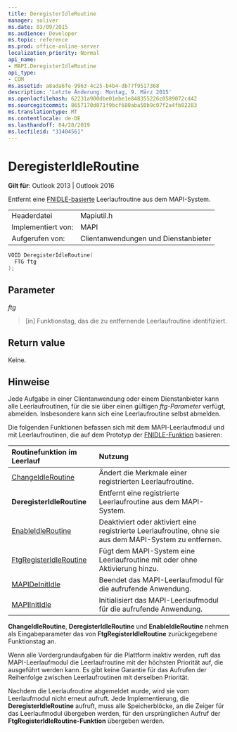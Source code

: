 ```yaml
---
title: DeregisterIdleRoutine
manager: soliver
ms.date: 03/09/2015
ms.audience: Developer
ms.topic: reference
ms.prod: office-online-server
localization_priority: Normal
api_name:
- MAPI.DeregisterIdleRoutine
api_type:
- COM
ms.assetid: a8ada6fe-9963-4c25-b4b4-db77f9517368
description: 'Letzte Änderung: Montag, 9. März 2015'
ms.openlocfilehash: 62231a900dbe01ebe1e848355226c0589072cd42
ms.sourcegitcommit: 8657170d071f9bcf680aba50b9c07f2a4fb82283
ms.translationtype: MT
ms.contentlocale: de-DE
ms.lasthandoff: 04/28/2019
ms.locfileid: "33404561"
---
```

# <a name="deregisteridleroutine"></a>DeregisterIdleRoutine

  
  
**Gilt für**: Outlook 2013 | Outlook 2016 
  
Entfernt eine [FNIDLE-basierte](fnidle.md) Leerlaufroutine aus dem MAPI-System. 
  
|||
|:-----|:-----|
|Headerdatei  <br/> |Mapiutil.h  <br/> |
|Implementiert von:  <br/> |MAPI  <br/> |
|Aufgerufen von:  <br/> |Clientanwendungen und Dienstanbieter  <br/> |
   
```cpp
VOID DeregisterIdleRoutine(
  FTG ftg
);
```

## <a name="parameters"></a>Parameter

 _ftg_
  
> [in] Funktionstag, das die zu entfernende Leerlaufroutine identifiziert.
    
## <a name="return-value"></a>Return value

Keine.
  
## <a name="remarks"></a>Hinweise

Jede Aufgabe in einer Clientanwendung oder einem Dienstanbieter kann alle Leerlaufroutinen, für die sie über einen gültigen  _ftg-Parameter_ verfügt, abmelden. Insbesondere kann sich eine Leerlaufroutine selbst abmelden. 
  
Die folgenden Funktionen befassen sich mit dem MAPI-Leerlaufmodul und mit Leerlaufroutinen, die auf dem Prototyp der [FNIDLE-Funktion](fnidle.md) basieren: 
  
|**Routinefunktion im Leerlauf**|**Nutzung**|
|:-----|:-----|
|[ChangeIdleRoutine](changeidleroutine.md) <br/> |Ändert die Merkmale einer registrierten Leerlaufroutine.  <br/> |
|**DeregisterIdleRoutine** <br/> |Entfernt eine registrierte Leerlaufroutine aus dem MAPI-System.  <br/> |
|[EnableIdleRoutine](enableidleroutine.md) <br/> |Deaktiviert oder aktiviert eine registrierte Leerlaufroutine, ohne sie aus dem MAPI-System zu entfernen.  <br/> |
|[FtgRegisterIdleRoutine](ftgregisteridleroutine.md) <br/> |Fügt dem MAPI-System eine Leerlaufroutine mit oder ohne Aktivierung hinzu.  <br/> |
|[MAPIDeInitIdle](mapideinitidle.md) <br/> |Beendet das MAPI-Leerlaufmodul für die aufrufende Anwendung.  <br/> |
|[MAPIInitIdle](mapiinitidle.md) <br/> |Initialisiert das MAPI-Leerlaufmodul für die aufrufende Anwendung.  <br/> |
   
 **ChangeIdleRoutine**, **DeregisterIdleRoutine** und **EnableIdleRoutine** nehmen als Eingabeparameter das von **FtgRegisterIdleRoutine** zurückgegebene Funktionstag an. 
  
Wenn alle Vordergrundaufgaben für die Plattform inaktiv werden, ruft das MAPI-Leerlaufmodul die Leerlaufroutine mit der höchsten Priorität auf, die ausgeführt werden kann. Es gibt keine Garantie für das Aufrufen der Reihenfolge zwischen Leerlaufroutinen mit derselben Priorität. 
  
Nachdem die Leerlaufroutine abgemeldet wurde, wird sie vom Leerlaufmodul nicht erneut aufruft. Jede Implementierung, die **DeregisterIdleRoutine** aufruft, muss alle Speicherblöcke, an die Zeiger für das Leerlaufmodul übergeben werden, für den ursprünglichen Aufruf der **FtgRegisterIdleRoutine-Funktion** übergeben werden. 
  

